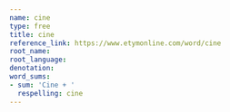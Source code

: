 ```yaml
---
name: cine
type: free
title: cine
reference_link: https://www.etymonline.com/word/cine
root_name: 
root_language: 
denotation: 
word_sums:
- sum: 'Cine + '
  respelling: cine
---
```


